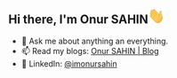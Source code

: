 <h2>Hi there, I'm Onur SAHIN<img src="https://raw.githubusercontent.com/ABSphreak/ABSphreak/master/gifs/Hi.gif" width="30px"></h2>

- 💬 Ask me about anything an everything.
- 📫 Read my blogs: [Onur SAHIN | Blog](https://onursahin.net)
- 🔔 LinkedIn: [@imonursahin](https://www.linkedin.com/in/imonursahin)




